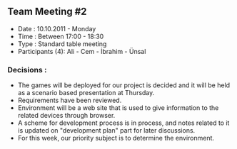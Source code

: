 ## Team Meeting #2 ##
  * Date : 10.10.2011 - Monday
  * Time : Between 17:00 - 18:30
  * Type : Standard table meeting
  * Participants (4): Ali - Cem - İbrahim - Ünsal
### Decisions : ###
  * The games will be deployed for our project is decided and it will be held as a scenario based presentation at Thursday.
  * Requirements have been reviewed.
  * Environment will be a web site that is used to give information to the related devices through browser.
  * A scheme for development process is in process, and notes related to it is updated on "development plan" part for later discussions.
  * For this week, our priority subject is to determine the environment.